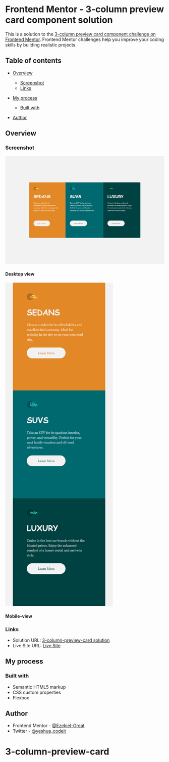 # Frontend Mentor - 3-column preview card component solution

This is a solution to the [3-column preview card component challenge on Frontend Mentor](https://www.frontendmentor.io/challenges/3column-preview-card-component-pH92eAR2-). Frontend Mentor challenges help you improve your coding skills by building realistic projects. 

## Table of contents

- [Overview](#overview)

  - [Screenshot](#screenshot)
  - [Links](#links)
- [My process](#my-process)
  - [Built with](#built-with)
- [Author](#author)




## Overview



### Screenshot

![Alt text](<images/3- column desktop-view.png>)
#### Desktop view
![Alt text](<images/3-column mobile view.png>)
#### Mobile-view


### Links

- Solution URL: [3-column-preview-card solution](https://github.com/Ezekiel-Great/3-column-preview-card)
- Live Site URL: [Live Site](https://ezekiel-great.github.io/3-column-preview-card)

## My process

### Built with

- Semantic HTML5 markup
- CSS custom properties
- Flexbox


## Author


- Frontend Mentor - [@Ezekiel-Great](https://www.frontendmentor.io/profile/Ezekiel-Great)
- Twitter - [@yeshua_codeit](https://www.twitter.com/yeshua_codeit)
# 3-column-preview-card
